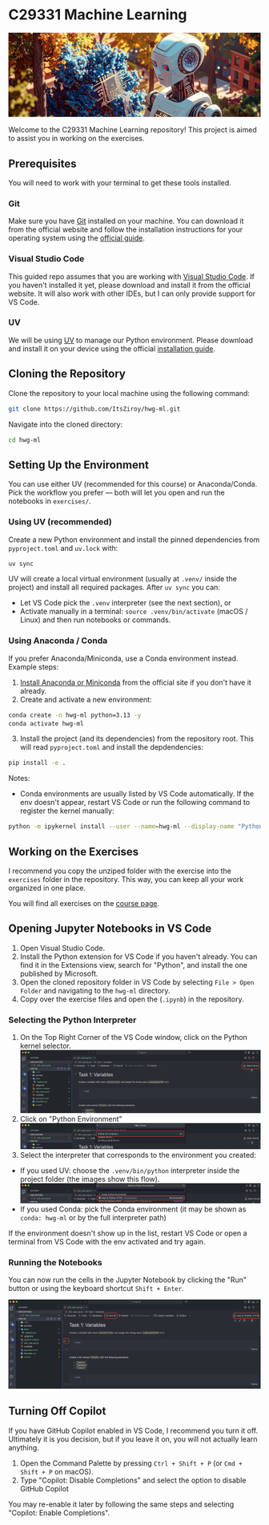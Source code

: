 # C29331 Machine Learning

![Header](./docs/header.png)

Welcome to the C29331 Machine Learning repository! This project is aimed to assist you in working on the exercises. 

## Prerequisites

You will need to work with your terminal to get these tools installed.

### Git

Make sure you have [Git](https://git-scm.com/) installed on your machine. You can download it from the official website and follow the installation instructions for your operating system using the [official guide](https://git-scm.com/book/en/v2/Getting-Started-Installing-Git).

### Visual Studio Code

This guided repo assumes that you are working with [Visual Studio Code](https://code.visualstudio.com/). If you haven't installed it yet, please download and install it from the official website. It will also work with other IDEs, but I can only provide support for VS Code.

### UV

We will be using [UV](https://docs.astral.sh/uv/) to manage our Python environment. Please download and install it on your device using the official [installation guide](https://docs.astral.sh/uv/getting-started/installation/).


## Cloning the Repository

Clone the repository to your local machine using the following command:

```bash
git clone https://github.com/ItsZiroy/hwg-ml.git
```
Navigate into the cloned directory:

```bash
cd hwg-ml
```

## Setting Up the Environment
You can use either UV (recommended for this course) or Anaconda/Conda. Pick the workflow you prefer — both will let you open and run the notebooks in `exercises/`.

### Using UV (recommended)
Create a new Python environment and install the pinned dependencies from `pyproject.toml` and `uv.lock` with:

```bash
uv sync
```

UV will create a local virtual environment (usually at `.venv/` inside the project) and install all required packages. After `uv sync` you can:

- Let VS Code pick the `.venv` interpreter (see the next section), or
- Activate manually in a terminal: `source .venv/bin/activate` (macOS / Linux) and then run notebooks or commands.

### Using Anaconda / Conda
If you prefer Anaconda/Miniconda, use a Conda environment instead. Example steps:

1. [Install Anaconda or Miniconda](https://www.anaconda.com/docs/getting-started/getting-started) from the official site if you don't have it already.
2. Create and activate a new environment:

```bash
conda create -n hwg-ml python=3.13 -y
conda activate hwg-ml
```

3. Install the project (and its dependencies) from the repository root. This will read `pyproject.toml` and install the depdendencies:

```bash
pip install -e .
```


Notes:

- Conda environments are usually listed by VS Code automatically. If the env doesn't appear, restart VS Code or run the following command to register the kernel manually: 

```bash
python -m ipykernel install --user --name=hwg-ml --display-name "Python (hwg-ml)"
```

## Working on the Exercises
I recommend you copy the unziped folder with the exercise into the `exercises` folder in the repository. This way, you can keep all your work organized in one place.

You will find all exercises on the [course page](https://h4hn.de/courses/c29331-machine-learning).

## Opening Jupyter Notebooks in VS Code

1. Open Visual Studio Code.
2. Install the Python extension for VS Code if you haven't already. You can find it in the Extensions view, search for "Python", and install the one published by Microsoft.
3. Open the cloned repository folder in VS Code by selecting `File > Open Folder` and navigating to the `hwg-ml` directory.
4. Copy over the exercise files and open the (`.ipynb`) in the repository.

### Selecting the Python Interpreter

1. On the Top Right Corner of the VS Code window, click on the Python kernel selector. ![Select Interpreter](./docs/select-kernel.png)
2. Click on "Python Environment" ![Select Python Environment](./docs/select-python-environment.png)
3. Select the interpreter that corresponds to the environment you created:

- If you used UV: choose the `.venv/bin/python` interpreter inside the project folder (the images show this flow). ![Select UV Environment](./docs/choose-venv.png)
- If you used Conda: pick the Conda environment (it may be shown as `conda: hwg-ml` or by the full interpreter path)

If the environment doesn't show up in the list, restart VS Code or open a terminal from VS Code with the env activated and try again.

### Running the Notebooks

You can now run the cells in the Jupyter Notebook by clicking the "Run" button or using the keyboard shortcut `Shift + Enter`.

![Run Notebook](./docs/running-cells.png)
   
## Turning Off Copilot

If you have GitHub Copilot enabled in VS Code, I recommend you turn it off. Ultimately it is you decision, but if you leave it on, you will not actually learn anything.

1. Open the Command Palette by pressing `Ctrl + Shift + P` (or `Cmd + Shift + P` on macOS).
2. Type "Copilot: Disable Completions" and select the option to disable GitHub Copilot

You may re-enable it later by following the same steps and selecting "Copilot: Enable Completions".


